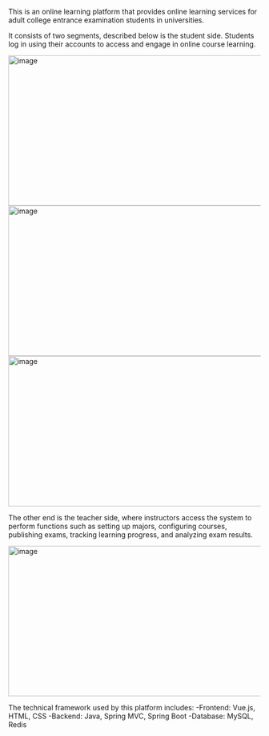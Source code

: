 
This is an online learning platform that provides online learning services for adult college entrance examination students in universities.

It consists of two segments, described below is the student side. Students log in using their accounts to access and engage in online course learning.

<img width="688" height="300" alt="image" src="https://github.com/user-attachments/assets/64438eda-1624-45e1-ade7-9f253eb1543d" />
<img width="688" height="300" alt="image" src="https://github.com/user-attachments/assets/32b7ec4e-3846-4967-8c4c-60a55e2ae867" />
<img width="688" height="300" alt="image" src="https://github.com/user-attachments/assets/7c7c18f1-4857-45c0-9a24-2765aa2b7c8b" />

The other end is the teacher side, where instructors access the system to perform functions such as setting up majors, configuring courses, publishing exams, tracking learning progress, and analyzing exam results.

<img width="688" height="300" alt="image" src="https://github.com/user-attachments/assets/fd1a2213-c226-424d-94bd-3bec8f3f368d" />

The technical framework used by this platform includes:
-Frontend: Vue.js, HTML, CSS
-Backend: Java, Spring MVC, Spring Boot
-Database: MySQL, Redis
